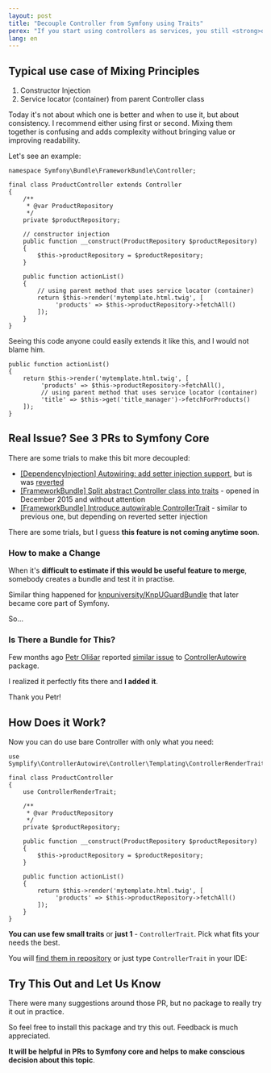 ```yaml
---
layout: post
title: "Decouple Controller from Symfony using Traits"
perex: "If you start using controllers as services, you still <strong>often need helpers methods of Controller from FrameworkBundle</strong>. So your code still depends on service locator and decoupling is not really happening.<br><br>Today I will show you <strong>how to remove the dependency on Controller and keep those fancy methods at the same time</strong>."
lang: en
---
```


## Typical use case of Mixing Principles

1. Constructor Injection
2. Service locator (container) from parent Controller class

Today it's not about which one is better and when to use it, but about consistency. I recommend either using first or second. Mixing them together is confusing and adds complexity without bringing value or improving readability. 

Let's see an example:

```language-php
namespace Symfony\Bundle\FrameworkBundle\Controller;

final class ProductController extends Controller
{
    /**
     * @var ProductRepository
     */
    private $productRepository;

    // constructor injection
    public function __construct(ProductRepository $productRepository)
    {
        $this->productRepository = $productRepository;
    }

    public function actionList()
    {
        // using parent method that uses service locator (container)
        return $this->render('mytemplate.html.twig', [
             'products' => $this->productRepository->fetchAll()
        ]);
    }
}
```

Seeing this code anyone could easily extends it like this, and I would not blame him.

```language-php
public function actionList()
{
    return $this->render('mytemplate.html.twig', [
         'products' => $this->productRepository->fetchAll(),
         // using parent method that uses service locator (container)
         'title' => $this->get('title_manager')->fetchForProducts()
    ]);
}
```


## Real Issue? See 3 PRs to Symfony Core

There are some trials to make this bit more decoupled:

- [[DependencyInjection] Autowiring: add setter injection support](https://github.com/symfony/symfony/pull/17608), but is was [reverted](https://github.com/symfony/symfony/pull/20384) 
- [[FrameworkBundle] Split abstract Controller class into traits](https://github.com/symfony/symfony/pull/16863) - opened in December 2015 and without attention 
- [[FrameworkBundle] Introduce autowirable ControllerTrait](https://github.com/symfony/symfony/pull/18193) - similar to previous one, but depending on reverted setter injection 

There are some trials, but I guess **this feature is not coming anytime soon**.


### How to make a Change 

When it's **difficult to estimate if this would be useful feature to merge**, somebody creates a bundle and test it in practise.
 
Similar thing happened for [knpuniversity/KnpUGuardBundle](https://github.com/knpuniversity/KnpUGuardBundle) that later became core part of Symfony.

So...

### Is There a Bundle for This?

Few months ago [Petr Olišar](https://twitter.com/PetrOlisar) reported [similar issue](https://github.com/Symplify/Symplify/issues/14) to [ControllerAutowire](https://github.com/Symplify/ControllerAutowire) package.
 
I realized it perfectly fits there and **I added it**.

Thank you Petr! 

## How Does it Work?

Now you can do use bare Controller with only what you need:

```language-php 
use Symplify\ControllerAutowire\Controller\Templating\ControllerRenderTrait;

final class ProductController
{
    use ControllerRenderTrait;

    /**
     * @var ProductRepository
     */
    private $productRepository;

    public function __construct(ProductRepository $productRepository)
    {
        $this->productRepository = $productRepository;
    }

    public function actionList()
    {
        return $this->render('mytemplate.html.twig', [
             'products' => $this->productRepository->fetchAll()
        ]);
    }
}
```

**You can use few small traits** or **just 1** - `ControllerTrait`. Pick what fits your needs the best.

You will [find them in repository](https://github.com/Symplify/ControllerAutowire/tree/master/src/Controller) or just type `ControllerTrait` in your IDE: 

## Try This Out and Let Us Know

There were many suggestions around those PR, but no package to really try it out in  practice.

So feel free to install this package and try this out. Feedback is much appreciated. 

**It will be helpful in PRs to Symfony core and helps to make conscious decision about this topic**.
